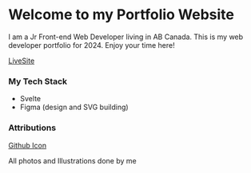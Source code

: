 # Welcome to my Portfolio Website 

I am a Jr Front-end Web Developer living in AB Canada. 
This is my web developer portfolio for 2024. 
Enjoy your time here!

[LiveSite](https://sydneybruce.ca/)


### My Tech Stack

- Svelte 
- Figma (design and SVG building)

### Attributions

[Github Icon](https://www.iconfinder.com/)

All photos and Illustrations done by me